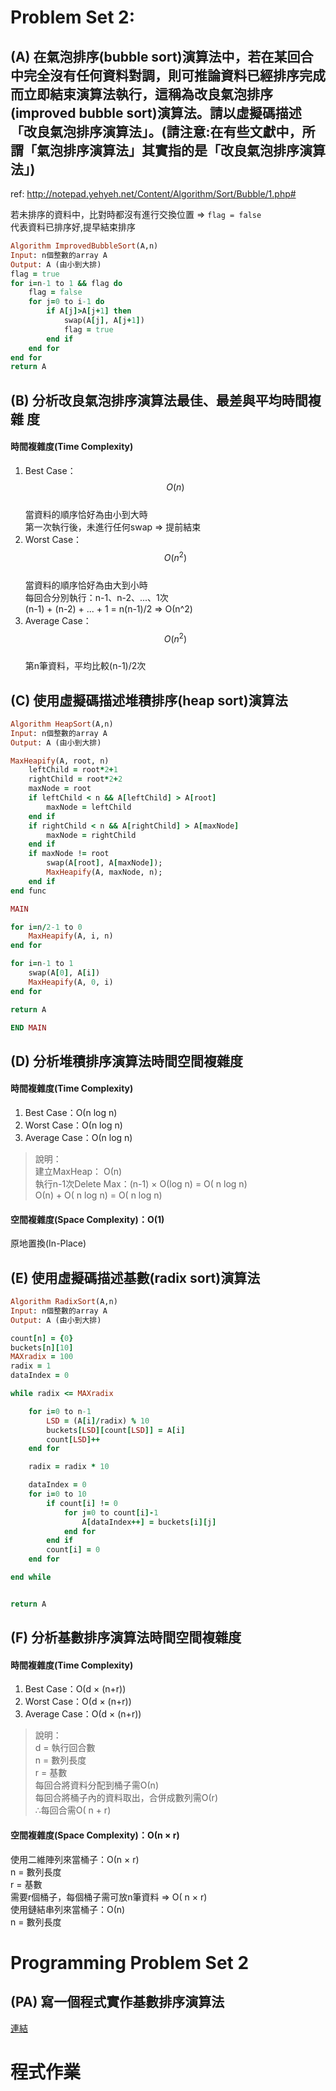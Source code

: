 # Problem Set 2:

## (A) 在氣泡排序(bubble sort)演算法中，若在某回合中完全沒有任何資料對調，則可推論資料已經排序完成而立即結束演算法執行，這稱為改良氣泡排序(improved bubble sort)演算法。請以虛擬碼描述「改良氣泡排序演算法」。(請注意:在有些文獻中，所謂「氣泡排序演算法」其實指的是「改良氣泡排序演算法」)
ref: http://notepad.yehyeh.net/Content/Algorithm/Sort/Bubble/1.php#

若未排序的資料中，比對時都沒有進行交換位置 ⇒ `flag = false`  
代表資料已排序好,提早結束排序

```rb
Algorithm ImprovedBubbleSort(A,n)
Input: n個整數的array A
Output: A (由小到大排)
flag = true
for i=n-1 to 1 && flag do
    flag = false
    for j=0 to i-1 do
        if A[j]>A[j+1] then
            swap(A[j], A[j+1])
            flag = true
        end if
    end for
end for
return A
```

## (B) 分析改良氣泡排序演算法最佳、最差與平均時間複雜 度

#### 時間複雜度(Time Complexity)  
1. Best Case：$$Ο(n)$$  
當資料的順序恰好為由小到大時  
第一次執行後，未進行任何swap ⇒ 提前結束  
2. Worst Case：$$Ο(n^2)$$  
當資料的順序恰好為由大到小時  
每回合分別執行：n-1、n-2、...、1次  
(n-1) + (n-2) + ... + 1 = n(n-1)/2 ⇒ Ο(n^2)  
3. Average Case：$$Ο(n^2)$$  
第n筆資料，平均比較(n-1)/2次  


## (C) 使用虛擬碼描述堆積排序(heap sort)演算法

```rb
Algorithm HeapSort(A,n)
Input: n個整數的array A
Output: A (由小到大排)

MaxHeapify(A, root, n)
    leftChild = root*2+1
    rightChild = root*2+2
    maxNode = root
    if leftChild < n && A[leftChild] > A[root]
        maxNode = leftChild
    end if
    if rightChild < n && A[rightChild] > A[maxNode]
        maxNode = rightChild
    end if
    if maxNode != root
        swap(A[root], A[maxNode]);
        MaxHeapify(A, maxNode, n);
    end if
end func

MAIN

for i=n/2-1 to 0
    MaxHeapify(A, i, n)
end for

for i=n-1 to 1
    swap(A[0], A[i])
    MaxHeapify(A, 0, i)
end for

return A

END MAIN

```


## (D) 分析堆積排序演算法時間空間複雜度

#### 時間複雜度(Time Complexity)

1. Best Case：Ο(n log n)
2. Worst Case：Ο(n log n)
3. Average Case：Ο(n log n)

> 說明：  
建立MaxHeap： Ο(n)  
執行n-1次Delete Max：(n-1) × Ο(log n) = Ο( n log n)  
Ο(n) + Ο( n log n) = Ο( n log n)

#### 空間複雜度(Space Complexity)：Ο(1)
原地置換(In-Place)

## (E) 使用虛擬碼描述基數(radix sort)演算法

```rb
Algorithm RadixSort(A,n)
Input: n個整數的array A
Output: A (由小到大排)

count[n] = {0}
buckets[n][10]
MAXradix = 100
radix = 1
dataIndex = 0

while radix <= MAXradix

    for i=0 to n-1
        LSD = (A[i]/radix) % 10
        buckets[LSD][count[LSD]] = A[i]
        count[LSD]++
    end for

    radix = radix * 10

    dataIndex = 0
    for i=0 to 10
        if count[i] != 0
            for j=0 to count[i]-1
                A[dataIndex++] = buckets[i][j]
            end for
        end if
        count[i] = 0
    end for

end while


return A
```

## (F) 分析基數排序演算法時間空間複雜度

#### 時間複雜度(Time Complexity)

1. Best Case：Ο(d × (n+r))  
2. Worst Case：Ο(d × (n+r))  
3. Average Case：Ο(d × (n+r))  

> 說明：  
d = 執行回合數  
n = 數列長度  
r = 基數  
每回合將資料分配到桶子需Ο(n)  
每回合將桶子內的資料取出，合併成數列需Ο(r)  
∴每回合需Ο( n + r)

#### 空間複雜度(Space Complexity)：Ο(n × r)
使用二維陣列來當桶子：Ο(n × r)  
n = 數列長度  
r = 基數  
需要r個桶子，每個桶子需可放n筆資料 ⇒ Ο( n × r)  
使用鏈結串列來當桶子：Ο(n)  
n = 數列長度

# Programming Problem Set 2
## (PA) 寫一個程式實作基數排序演算法
[連結](/appendix/radixsort.md)

# 程式作業

<script src="https://gist.github.com/lovenery/b791dfe5b79e48cae14d5e831bb698c6.js"></script>
